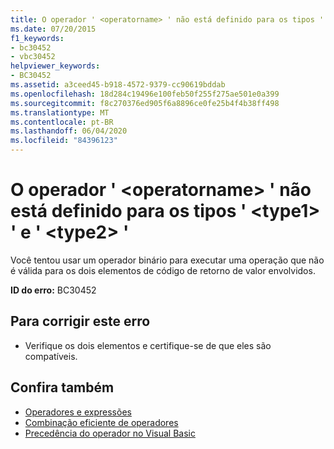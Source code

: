 ```yaml
---
title: O operador ' <operatorname> ' não está definido para os tipos ' <type1> ' e ' <type2> '
ms.date: 07/20/2015
f1_keywords:
- bc30452
- vbc30452
helpviewer_keywords:
- BC30452
ms.assetid: a3ceed45-b918-4572-9379-cc90619bddab
ms.openlocfilehash: 18d284c19496e100feb50f255f275ae501e0a399
ms.sourcegitcommit: f8c270376ed905f6a8896ce0fe25b4f4b38ff498
ms.translationtype: MT
ms.contentlocale: pt-BR
ms.lasthandoff: 06/04/2020
ms.locfileid: "84396123"
---
```

# <a name="operator-operatorname-is-not-defined-for-types-type1-and-type2"></a>O operador ' \<operatorname> ' não está definido para os tipos ' \<type1> ' e ' \<type2> '
Você tentou usar um operador binário para executar uma operação que não é válida para os dois elementos de código de retorno de valor envolvidos.  
  
 **ID do erro:** BC30452  
  
## <a name="to-correct-this-error"></a>Para corrigir este erro  
  
- Verifique os dois elementos e certifique-se de que eles são compatíveis.  
  
## <a name="see-also"></a>Confira também

- [Operadores e expressões](../programming-guide/language-features/operators-and-expressions/index.md)
- [Combinação eficiente de operadores](../programming-guide/language-features/operators-and-expressions/efficient-combination-of-operators.md)
- [Precedência do operador no Visual Basic](../language-reference/operators/operator-precedence.md)

